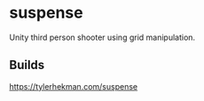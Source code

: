 # suspense
Unity third person shooter using grid manipulation.

## Builds
https://tylerhekman.com/suspense
